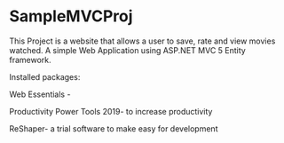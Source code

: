 # SampleMVCProj
This Project is a website that allows a user to save, rate and view movies watched.
A simple Web Application using ASP.NET MVC 5 Entity framework. 

Installed packages:

Web Essentials - 

Productivity Power Tools 2019- to increase productivity

ReShaper- a trial software to make easy for development


